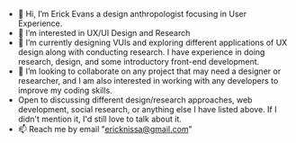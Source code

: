 - 👋 Hi, I’m Erick Evans a design anthropologist focusing in User Experience.
- 👀 I’m interested in UX/UI Design and Research 
- 🌱 I’m currently designing VUIs and exploring different applications of UX design along with conducting research. I have experience in doing research, design, and some introductory front-end development.
- 💞️ I’m looking to collaborate on any project that may need a designer or researcher, and I am also interested in working with any developers to improve my coding skills. 
- Open to discussing different design/research approaches, web development, social research, or anything else I have listed above. If I didn't mention it, I'd still love to talk about it. 
- 📫 Reach me by email "ericknissa@gmail.com"
